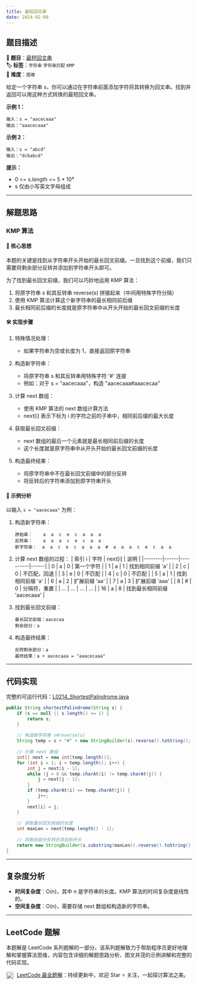 ```yaml
---
title: 最短回文串
date: 2024-02-09
---
```


## 题目描述

**🔗 题目**：[最短回文串](https://leetcode.cn/problems/shortest-palindrome/)  
**🏷️ 标签**：`字符串` `字符串匹配` `KMP`  
**🔴 难度**：`困难`  

给定一个字符串 s，你可以通过在字符串前面添加字符将其转换为回文串。找到并返回可以用这种方式转换的最短回文串。

**示例 1：**
```
输入：s = "aacecaaa"
输出："aaacecaaa"
```

**示例 2：**
```
输入：s = "abcd"
输出："dcbabcd"
```

**提示：**
- 0 <= s.length <= 5 * 10⁴
- s 仅由小写英文字母组成

---

## 解题思路

### KMP 算法

#### 📝 核心思想
本题的关键是找到从字符串开头开始的最长回文前缀。一旦找到这个前缀，我们只需要将剩余部分反转并添加到字符串开头即可。

为了找到最长回文前缀，我们可以巧妙地运用 KMP 算法：
1. 将原字符串 s 和其反转串 reverse(s) 拼接起来（中间用特殊字符分隔）
2. 使用 KMP 算法计算这个新字符串的最长相同前后缀
3. 最长相同前后缀的长度就是原字符串中从开头开始的最长回文前缀的长度

#### 🛠️ 实现步骤
1. 特殊情况处理：
   - 如果字符串为空或长度为 1，直接返回原字符串
   
2. 构造新字符串：
   - 将原字符串 s 和其反转串用特殊字符 '#' 连接
   - 例如：对于 s = "aacecaaa"，构造 "aacecaaa#aaacecaa"

3. 计算 next 数组：
   - 使用 KMP 算法的 next 数组计算方法
   - next[i] 表示下标为 i 的字符之前的子串中，相同前后缀的最大长度

4. 获取最长回文前缀：
   - next 数组的最后一个元素就是最长相同前后缀的长度
   - 这个长度就是原字符串中从开头开始的最长回文前缀的长度

5. 构造最终结果：
   - 将原字符串中不在最长回文前缀中的部分反转
   - 将反转后的字符串添加到原字符串开头

#### 🧩 示例分析
以输入 `s = "aacecaaa"` 为例：

1. 构造新字符串：
   ```
   原始串：    a  a  c  e  c  a  a  a
   反转串：    a  a  a  c  e  c  a  a
   新字符串：  a  a  c  e  c  a  a  a  #  a  a  a  c  e  c  a  a
   ```

2. 计算 next 数组的过程：
   | 索引 i | 字符 | next[i] | 说明 |
   |--------|------|----------|------|
   | 0 | a | 0 | 第一个字符 |
   | 1 | a | 1 | 找到相同前缀 'a' |
   | 2 | c | 0 | 不匹配，回退 |
   | 3 | e | 0 | 不匹配 |
   | 4 | c | 0 | 不匹配 |
   | 5 | a | 1 | 找到相同前缀 'a' |
   | 6 | a | 2 | 扩展前缀 'aa' |
   | 7 | a | 3 | 扩展前缀 'aaa' |
   | 8 | # | 0 | 分隔符，重置 |
   | ... | ... | ... | ... |
   | 16 | a | 8 | 找到最长相同前缀 'aacecaaa' |

3. 找到最长回文前缀：
   ```
   最长回文前缀：aacecaa
   剩余部分：a
   ```

4. 构造最终结果：
   ```
   反转剩余部分：a
   最终结果：a + aacecaaa = "aaacecaaa"
   ```

---

## 代码实现

完整的可运行代码：[L0214_ShortestPalindrome.java](../src/main/java/L0214_ShortestPalindrome.java)

```java
public String shortestPalindrome(String s) {
    if (s == null || s.length() <= 1) {
        return s;
    }
    
    // 构造新字符串 s#reverse(s)
    String temp = s + "#" + new StringBuilder(s).reverse().toString();
    
    // 计算 next 数组
    int[] next = new int[temp.length()];
    for (int i = 1; i < temp.length(); i++) {
        int j = next[i - 1];
        while (j > 0 && temp.charAt(i) != temp.charAt(j)) {
            j = next[j - 1];
        }
        if (temp.charAt(i) == temp.charAt(j)) {
            j++;
        }
        next[i] = j;
    }
    
    // 获取最长回文前缀的长度
    int maxLen = next[temp.length() - 1];
    
    // 将剩余部分反转并添加到开头
    return new StringBuilder(s.substring(maxLen)).reverse().toString() + s;
}
```

---

## 复杂度分析

- **时间复杂度**：O(n)，其中 n 是字符串的长度。KMP 算法的时间复杂度是线性的。
- **空间复杂度**：O(n)，需要存储 next 数组和构造新的字符串。

---

## LeetCode 题解

本题解是 LeetCode 系列题解的一部分。该系列题解致力于帮助程序员更好地理解和掌握算法思维，内容包含详细的解题思路分析、图文并茂的示例讲解和完整的代码实现。

<img src="https://github.githubassets.com/images/modules/logos_page/GitHub-Mark.png" alt="GitHub" width="20" style="vertical-align: middle; margin-right: 5px"> [LeetCode 最全题解](https://github.com/LjyYano/LeetCode)：持续更新中，欢迎 Star ⭐️ 关注，一起探讨算法之美。 